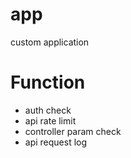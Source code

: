 # app
custom application

# Function

- auth check
- api rate limit
- controller param check
- api request log
